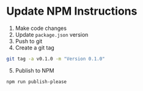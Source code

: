 # Update NPM Instructions

1. Make code changes
2. Update `package.json` version
3. Push to git
4. Create a git tag
```bash
git tag -a v0.1.0 -m "Version 0.1.0"
```
5. Publish to NPM
```bash
npm run publish-please
```
